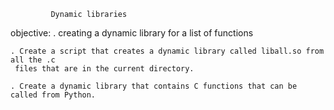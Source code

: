 			 Dynamic libraries

objective:
	. creating a dynamic library for a list of functions 
	
	. Create a script that creates a dynamic library called liball.so from all the .c
	 files that are in the current directory.
	
	. Create a dynamic library that contains C functions that can be called from Python.
	
